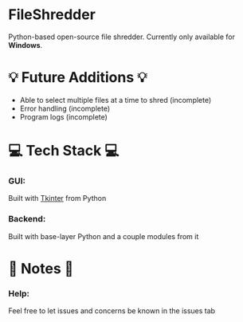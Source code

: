 # FileShredder
Python-based open-source file shredder. Currently only available for **Windows**.

# 💡 Future Additions 💡
- Able to select multiple files at a time to shred (incomplete)
- Error handling (incomplete)
- Program logs (incomplete)

# 💻 Tech Stack 💻

### GUI: 
Built with [Tkinter](https://docs.python.org/3/library/tkinter.html) from Python
### Backend:
Built with base-layer Python and a couple modules from it

# 📝 Notes 📝

### Help:
Feel free to let issues and concerns be known in the issues tab
